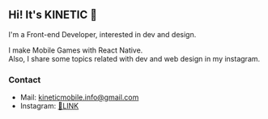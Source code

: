 ## Hi! It's KINETIC 👋

I'm a Front-end Developer, interested in dev and design.

I make Mobile Games with React Native.<br />
Also, I share some topics related with dev and web design in my instagram.

### Contact
- Mail: kineticmobile.info@gmail.com <br />
- Instagram: [🔗LINK](https://www.instagram.com/kineticmobile.io/)
